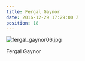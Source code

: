 ```yaml
---
title: Fergal Gaynor
date: 2016-12-29 17:29:00 Z
position: 18
---
```


![fergal_gaynor06.jpg](/uploads/fergal_gaynor06.jpg)

Fergal Gaynor